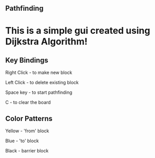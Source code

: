 ## Pathfinding
# This is a simple gui created using Dijkstra Algorithm!

## Key Bindings
Right Click - to make new block

Left Click - to delete existing block

Space key - to start pathfinding

C - to clear the board

## Color Patterns
Yellow - 'from' block

Blue - 'to' block

Black - barrier block
